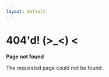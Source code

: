 ```yaml
---
layout: default
---
```

# 404'd! (>_<) <
<p><strong>Page not found</strong></p>
<p>The requested page could not be found.</p>